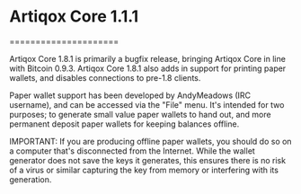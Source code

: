 # Artiqox Core 1.1.1
=====================

Artiqox Core 1.8.1 is primarily a bugfix release, bringing Artiqox Core in
line with Bitcoin 0.9.3. Artiqox Core 1.8.1 also adds in support for printing
paper wallets, and disables connections to pre-1.8 clients.

Paper wallet support has been developed by AndyMeadows (IRC username), and 
can be accessed via the "File" menu. It's intended for two purposes; to generate
small value paper wallets to hand out, and more permanent deposit paper wallets
for keeping balances offline.

IMPORTANT: If you are producing offline paper wallets, you should do so on a
computer that's disconnected from the Internet. While the wallet generator
does not save the keys it generates, this ensures there is no risk of a virus
or similar capturing the key from memory or interfering with its generation.